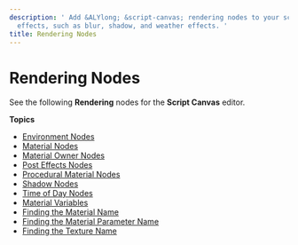 ```yaml
---
description: ' Add &ALYlong; &script-canvas; rendering nodes to your script to create
  effects, such as blur, shadow, and weather effects. '
title: Rendering Nodes
---
```

# Rendering Nodes<a name="script-canvas-rendering-nodes"></a>

See the following **Rendering** nodes for the **Script Canvas** editor\. 

**Topics**
+ [Environment Nodes](/docs/userguide/script-canvas-environment-nodes.md)
+ [Material Nodes](/docs/userguide/script-canvas-materials-nodes.md)
+ [Material Owner Nodes](/docs/userguide/material-owner-nodes.md)
+ [Post Effects Nodes](/docs/userguide/script-canvas-post-effects-nodes.md)
+ [Procedural Material Nodes](/docs/userguide/script-canvas-procedural-material-nodes.md)
+ [Shadow Nodes](/docs/userguide/script-canvas-shadow-scripting-nodes.md)
+ [Time of Day Nodes](/docs/userguide/script-canvas-time-of-day-nodes.md)
+ [Material Variables](/docs/userguide/script-canvas-variable-material-node.md)
+ [Finding the Material Name](/docs/userguide/finding-materials-by-name.md)
+ [Finding the Material Parameter Name](/docs/userguide/material-param-names.md)
+ [Finding the Texture Name](/docs/userguide/finding-texture-by-names.md)